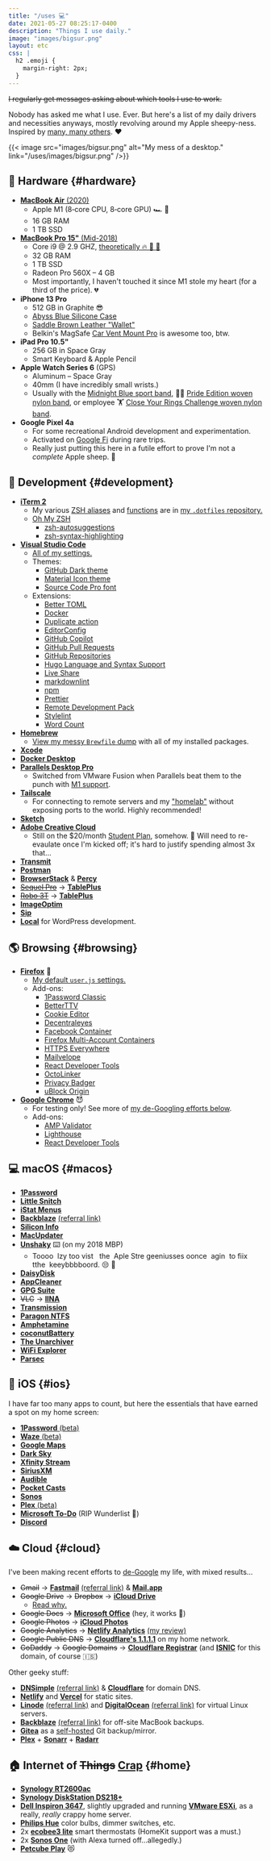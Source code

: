 ```yaml
---
title: "/uses 💻"
date: 2021-05-27 08:25:17-0400
description: "Things I use daily."
image: "images/bigsur.png"
layout: etc
css: |
  h2 .emoji {
    margin-right: 2px;
  }
---
```


~~I regularly get messages asking about which tools I use to work.~~

Nobody has asked me what I use. Ever. But here's a list of my daily drivers and necessities anyways, mostly revolving around my Apple sheepy-ness. Inspired by [many, many others](https://uses.tech/). ❤️

{{< image src="images/bigsur.png" alt="My mess of a desktop." link="/uses/images/bigsur.png" />}}

## 🍎 Hardware {#hardware}

- [**MacBook Air** (2020)](https://browser.geekbench.com/v5/cpu/8124907)
  - Apple M1 (8‑core CPU, 8‑core GPU) 🏎️ 💨
  - 16 GB RAM
  - 1 TB SSD
- [**MacBook Pro 15"** (Mid-2018)](https://browser.geekbench.com/v5/cpu/1074682)
  - Core i9 @ 2.9 GHZ, [theoretically 🔥 🧯 🚒](https://www.youtube.com/watch?v=Dx8J125s4cg)
  - 32 GB RAM
  - 1 TB SSD
  - Radeon Pro 560X – 4 GB
  - Most importantly, I haven't touched it since M1 stole my heart (for a third of the price). 💔
- **iPhone 13 Pro**
  - 512 GB in Graphite 😎
  - [Abyss Blue Silicone Case](https://www.apple.com/shop/product/MM2J3ZM/A/iphone-13-pro-silicone-case-with-magsafe-abyss-blue)
  - [Saddle Brown Leather "Wallet"](https://www.apple.com/shop/product/MHLR3ZM/A/iphone-leather-wallet-with-magsafe-saddle-brown)
  - Belkin's MagSafe [Car Vent Mount Pro](https://www.apple.com/shop/product/HPBJ2ZM/A/belkin-car-vent-mount-pro-with-magsafe) is awesome too, btw.
- **iPad Pro 10.5"**
  - 256 GB in Space Gray
  - Smart Keyboard & Apple Pencil
- **Apple Watch Series 6** (GPS)
  - Aluminum – Space Gray
  - 40mm (I have incredibly small wrists.)
  - Usually with the [Midnight Blue sport band](https://www.apple.com/shop/product/MLL02ZM/A/42mm-midnight-blue-sport-band-s-m-m-l), 🏳️‍🌈 [Pride Edition woven nylon band](https://www.apple.com/shop/product/MQ4F2AM/A/38mm-pride-edition-woven-nylon), or employee 🏋️ [Close Your Rings Challenge woven nylon band](https://www.macrumors.com/2018/04/03/apple-employees-rewards-challenge/).
- **Google Pixel 4a**
  - For some recreational Android development and experimentation.
  - Activated on [Google Fi](https://fi.google.com/) during rare trips.
  - Really just putting this here in a futile effort to prove I'm not a _complete_ Apple sheep. 🐑

## 💾 Development {#development}

- [**iTerm 2**](https://iterm2.com/)
  - My various [ZSH aliases](https://github.com/jakejarvis/dotfiles/blob/main/zsh/aliases.zsh) and [functions](https://github.com/jakejarvis/dotfiles/blob/main/zsh/functions.zsh) are in [my `.dotfiles` repository.](https://github.com/jakejarvis/dotfiles)
  - [Oh My ZSH](https://ohmyz.sh/)
    - [zsh-autosuggestions](https://github.com/zsh-users/zsh-autosuggestions)
    - [zsh-syntax-highlighting](https://github.com/zsh-users/zsh-syntax-highlighting)
- [**Visual Studio Code**](https://code.visualstudio.com/)
  - [All of my settings.](https://github.com/jakejarvis/dotfiles/tree/main/vscode)
  - Themes:
    - [GitHub Dark theme](https://marketplace.visualstudio.com/items?itemName=GitHub.github-vscode-theme)
    - [Material Icon theme](https://marketplace.visualstudio.com/items?itemName=PKief.material-icon-theme)
    - [Source Code Pro font](https://github.com/adobe-fonts/source-code-pro)
  - Extensions:
    - [Better TOML](https://marketplace.visualstudio.com/items?itemName=bungcip.better-toml)
    - [Docker](https://marketplace.visualstudio.com/items?itemName=ms-azuretools.vscode-docker)
    - [Duplicate action](https://marketplace.visualstudio.com/items?itemName=mrmlnc.vscode-duplicate)
    - [EditorConfig](https://marketplace.visualstudio.com/items?itemName=EditorConfig.EditorConfig)
    - [GitHub Copilot](https://copilot.github.com/)
    - [GitHub Pull Requests](https://marketplace.visualstudio.com/items?itemName=GitHub.vscode-pull-request-github)
    - [GitHub Repositories](https://marketplace.visualstudio.com/items?itemName=GitHub.remotehub)
    - [Hugo Language and Syntax Support](https://marketplace.visualstudio.com/items?itemName=budparr.language-hugo-vscode)
    - [Live Share](https://marketplace.visualstudio.com/items?itemName=MS-vsliveshare.vsliveshare)
    - [markdownlint](https://marketplace.visualstudio.com/items?itemName=DavidAnson.vscode-markdownlint)
    - [npm](https://marketplace.visualstudio.com/items?itemName=eg2.vscode-npm-script)
    - [Prettier](https://marketplace.visualstudio.com/items?itemName=esbenp.prettier-vscode)
    - [Remote Development Pack](https://marketplace.visualstudio.com/items?itemName=ms-vscode-remote.vscode-remote-extensionpack)
    - [Stylelint](https://marketplace.visualstudio.com/items?itemName=stylelint.vscode-stylelint)
    - [Word Count](https://marketplace.visualstudio.com/items?itemName=ms-vscode.wordcount)
- [**Homebrew**](https://brew.sh/)
  - [View my messy `Brewfile` dump](https://github.com/jakejarvis/dotfiles/blob/main/Brewfile) with all of my installed packages.
- [**Xcode**](https://developer.apple.com/xcode/)
- [**Docker Desktop**](https://www.docker.com/products/docker-desktop)
- [**Parallels Desktop Pro**](https://www.parallels.com/products/desktop/)
  - Switched from VMware Fusion when Parallels beat them to the punch with [M1 support](https://www.parallels.com/blogs/parallels-desktop-m1/).
- [**Tailscale**](https://tailscale.com/)
  - For connecting to remote servers and my ["homelab"](#home) without exposing ports to the world. Highly recommended!
- [**Sketch**](https://www.sketch.com/)
- [**Adobe Creative Cloud**](https://www.adobe.com/creativecloud.html)
  - Still on the \$20/month [Student Plan](https://www.adobe.com/creativecloud/buy/students.html), somehow. 🤫 Will need to re-evaulate once I'm kicked off; it's hard to justify spending almost 3x that...
- [**Transmit**](https://panic.com/transmit/)
- [**Postman**](https://www.getpostman.com/)
- [**BrowserStack**](https://www.browserstack.com/) & [**Percy**](https://percy.io/)
- [~~Sequel Pro~~](https://www.sequelpro.com/) → [**TablePlus**](https://tableplus.com/)
- [~~Robo 3T~~](https://robomongo.org/) → [**TablePlus**](https://tableplus.com/)
- [**ImageOptim**](https://imageoptim.com/mac)
- [**Sip**](https://sipapp.io/)
- [**Local**](https://localwp.com/) for WordPress development.

## 🌎 Browsing {#browsing}

- [**Firefox**](https://www.mozilla.org/en-US/firefox/developer/) 🦊
  - [My default `user.js` settings.](https://github.com/jakejarvis/dotfiles/blob/main/firefox/user.js)
  - Add-ons:
    - [1Password Classic](https://support.1password.com/cs/1password-classic-extension/)
    - [BetterTTV](https://addons.mozilla.org/en-US/firefox/addon/betterttv/)
    - [Cookie Editor](https://addons.mozilla.org/en-US/firefox/addon/cookie-editor/)
    - [Decentraleyes](https://addons.mozilla.org/en-US/firefox/addon/decentraleyes/)
    - [Facebook Container](https://addons.mozilla.org/en-US/firefox/addon/facebook-container/)
    - [Firefox Multi-Account Containers](https://addons.mozilla.org/en-US/firefox/addon/multi-account-containers/)
    - [HTTPS Everywhere](https://addons.mozilla.org/en-US/firefox/addon/https-everywhere/)
    - [Mailvelope](https://addons.mozilla.org/en-US/firefox/addon/mailvelope/)
    - [React Developer Tools](https://addons.mozilla.org/en-US/firefox/addon/react-devtools/)
    - [OctoLinker](https://addons.mozilla.org/en-US/firefox/addon/octolinker/)
    - [Privacy Badger](https://addons.mozilla.org/en-US/firefox/addon/privacy-badger17/)
    - [uBlock Origin](https://addons.mozilla.org/en-US/firefox/addon/ublock-origin/)
- [**Google Chrome**](https://www.google.com/chrome/browser/?extra=devchannel) 😈
  - For testing only! See more of [my de-Googling efforts below](#cloud).
  - Add-ons:
    - [AMP Validator](https://chrome.google.com/webstore/detail/amp-validator/nmoffdblmcmgeicmolmhobpoocbbmknc?hl=en)
    - [Lighthouse](https://chrome.google.com/webstore/detail/lighthouse/blipmdconlkpinefehnmjammfjpmpbjk?h1=en)
    - [React Developer Tools](https://chrome.google.com/webstore/detail/react-developer-tools/fmkadmapgofadopljbjfkapdkoienihi?hl=en)

## 💻 macOS {#macos}

- [**1Password**](https://1password.com/)
- [**Little Snitch**](https://www.obdev.at/products/littlesnitch/index.html)
- [**iStat Menus**](https://bjango.com/mac/istatmenus/)
- [**Backblaze**](https://www.backblaze.com/) [(referral link)](https://secure.backblaze.com/r/00x84e)
- [**Silicon Info**](https://github.com/billycastelli/Silicon-Info)
- [**MacUpdater**](https://www.corecode.io/macupdater/)
- [**Unshaky**](https://unshaky.nestederror.com/) ⌨️ (on my 2018 MBP)
  - Toooo &nbsp;lzy too vist &nbsp;&nbsp;the&nbsp; Aple Stre geeniusses oonce &nbsp;agin&nbsp; to fiix tthe&nbsp; keeybbbboord. 😒 🦋
- [**DaisyDisk**](https://daisydiskapp.com/)
- [**AppCleaner**](https://freemacsoft.net/appcleaner/)
- [**GPG Suite**](https://gpgtools.org/)
- ~~VLC~~ → [**IINA**](https://iina.io/)
- [**Transmission**](https://transmissionbt.com/)
- [**Paragon NTFS**](https://www.paragon-software.com/us/home/ntfs-mac/#)
- [**Amphetamine**](https://roaringapps.com/app/amphetamine)
- [**coconutBattery**](https://coconut-flavour.com/coconutbattery/)
- [**The Unarchiver**](https://theunarchiver.com/)
- [**WiFi Explorer**](https://www.intuitibits.com/products/wifi-explorer/)
- [**Parsec**](https://parsec.app/)

## 📱 iOS {#ios}

I have far too many apps to count, but here the essentials that have earned a spot on my home screen:

- [**1Password** (beta)](https://apps.apple.com/app/id568903335)
- [**Waze** (beta)](https://apps.apple.com/app/id323229106)
- [**Google Maps**](https://apps.apple.com/app/id585027354)
- [**Dark Sky**](https://apps.apple.com/app/id517329357)
- [**Xfinity Stream**](https://apps.apple.com/app/id731629156)
- [**SiriusXM**](https://apps.apple.com/app/id317951436)
- [**Audible**](https://apps.apple.com/app/id379693831)
- [**Pocket Casts**](https://apps.apple.com/app/id414834813)
- [**Sonos**](https://apps.apple.com/app/id1488977981)
- [**Plex** (beta)](https://apps.apple.com/app/id383457673)
- [**Microsoft To-Do**](https://apps.apple.com/app/id1212616790) (RIP Wunderlist 🙏)
- [**Discord**](https://apps.apple.com/app/id985746746)

## ☁️ Cloud {#cloud}

I've been making recent efforts to [de-Google](https://www.stallman.org/google.html) my life, with mixed results...

- ~~Gmail~~ → [**Fastmail**](https://www.fastmail.com/) [(referral link)](https://ref.fm/u20274504) & [**Mail.app**](https://en.wikipedia.org/wiki/Apple_Mail)
- ~~Google Drive~~ → ~~Dropbox~~ → [**iCloud Drive**](https://www.icloud.com/iclouddrive)
  - [Read why.](/notes/dropping-dropbox/)
- ~~Google Docs~~ → [**Microsoft Office**](https://products.office.com/en-us/mac/microsoft-office-for-mac) (hey, it works 🤷)
- ~~Google Photos~~ → [**iCloud Photos**](https://www.icloud.com/photos/)
- ~~Google Analytics~~ → [**Netlify Analytics**](https://www.netlify.com/products/analytics/) [(my review)](/notes/netlify-analytics-review/)
- ~~Google Public DNS~~ → [**Cloudflare's 1.1.1.1**](https://1.1.1.1/dns/) on my home network.
- ~~GoDaddy~~ → ~~Google Domains~~ → [**Cloudflare Registrar**](https://www.cloudflare.com/products/registrar/) (and [**ISNIC**](https://isnic.is/en/) for this domain, of course 🇮🇸)

Other geeky stuff:

- [**DNSimple**](https://dnsimple.com/) [(referral link)](https://dnsimple.com/r/eb6ced548f1e0a) & [**Cloudflare**](https://www.cloudflare.com/) for domain DNS.
- [**Netlify**](https://www.netlify.com/) and [**Vercel**](https://vercel.com/) for static sites.
- [**Linode**](https://www.linode.com/) [(referral link)](https://www.linode.com/?r=0c5aeace9bd591be9fbf32f96f58470295f1ee05) and [**DigitalOcean**](https://www.digitalocean.com/) [(referral link)](https://m.do.co/c/afcf288a7dac) for virtual Linux servers.
- [**Backblaze**](https://www.backblaze.com/) [(referral link)](https://secure.backblaze.com/r/00x84e) for off-site MacBook backups.
- [**Gitea**](https://gitea.io/en-us/) as a [self-hosted](https://code.jarv.is/) Git backup/mirror.
- [**Plex**](https://www.plex.tv/) + [**Sonarr**](https://sonarr.tv/) + [**Radarr**](https://radarr.video/)

## 🏠 Internet of ~~Things~~ [Crap](/notes/shodan-search-queries/) {#home}

- [**Synology RT2600ac**](https://www.synology.com/en-us/products/RT2600ac)
- [**Synology DiskStation DS218+**](https://www.synology.com/en-us/products/DS218+)
- [**Dell Inspiron 3647**](https://www.amazon.com/dp/B00HWML468/), slightly upgraded and running [**VMware ESXi**](https://www.vmware.com/products/esxi-and-esx.html), as a really, _really_ crappy home server.
- [**Philips Hue**](https://www2.meethue.com/en-us) color bulbs, dimmer switches, etc.
- 2x [**ecobee3 lite**](https://www.ecobee.com/en-us/smart-thermostats/smart-wifi-thermostat/) smart thermostats (HomeKit support was a must.)
- 2x [**Sonos One**](https://www.sonos.com/en-us/shop/one.html) (with Alexa turned off...allegedly.)
- [**Petcube Play**](https://petcube.com/play/) 😻
